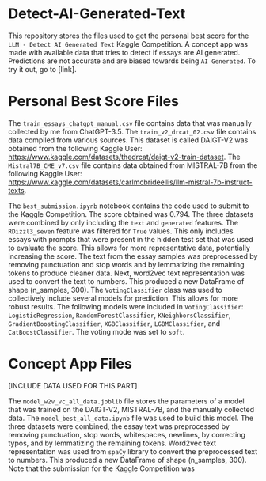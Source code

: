 # Detect-AI-Generated-Text
This repository stores the files used to get the personal best score for the `LLM - Detect AI Generated Text` Kaggle Competition.
A concept app was made with available data that tries to detect if essays are AI generated. Predictions are not accurate and are biased towards being `AI Generated`. To try it out, go to [link].

# Personal Best Score Files
The `train_essays_chatgpt_manual.csv` file contains data that was manually collected by me from ChatGPT-3.5.
The `train_v2_drcat_02.csv` file contains data compiled from various sources. This dataset is called DAIGT-V2 was obtained from the following Kaggle User: https://www.kaggle.com/datasets/thedrcat/daigt-v2-train-dataset.
The `Mistral7B_CME_v7.csv` file contains data obtained from MISTRAL-7B from the following Kaggle User: https://www.kaggle.com/datasets/carlmcbrideellis/llm-mistral-7b-instruct-texts.

The `best_submission.ipynb` notebook contains the code used to submit to the Kaggle Competition. The score obtained was 0.794. The three datasets were combined by only including the `text` and `generated` features. The `RDizzl3_seven` feature was filtered for `True` values. This only includes essays with prompts that were present in the hidden test set that was used to evaluate the score. This allows for more representative data, potentially increasing the score. The text from the essay samples was preprocessed by removing punctuation and stop words and by lemmatizing the remaining tokens to produce cleaner data. Next, word2vec text representation was used to convert the text to numbers. This produced a new DataFrame of shape (n_samples, 300). The `VotingClassifier` class was used to collectively include several models for prediction. This allows for more robust results. The following models were included in `VotingClassifier`: `LogisticRegression`, `RandomForestClassifier`, `KNeighborsClassifier`, `GradientBoostingClassifier`, `XGBClassifier`, `LGBMClassifier`, and `CatBoostClassifier`. The voting mode was set to `soft`.

# Concept App Files
[INCLUDE DATA USED FOR THIS PART]

The `model_w2v_vc_all_data.joblib` file stores the parameters of a model that was trained on the DAIGT-V2, MISTRAL-7B, and the manually collected data. The `model_best_all_data.ipynb` file was used to build this model. The three datasets were combined, the essay text was preprocessed by removing punctuation, stop words, whitespaces, newlines, by correcting typos, and by lemmatizing the remaining tokens. Word2vec text representation was used from `spaCy` library to convert the preprocessed text to numbers. This produced a new DataFrame of shape (n_samples, 300). Note that the submission for the Kaggle Competition was 
